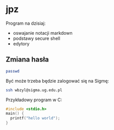 jpz
===

Program na dzisiaj:

* oswajanie notacji markdown
* podstawy secure shell
* edytory


## Zmiana hasła

```sh
passwd
```

Być może trzeba będzie zalogować się na Sigmę:

```sh
ssh wbzyl@sigma.ug.edu.pl
```

Przykładowy program w C:

```c
#include <stdio.h>
main() {
  printf("hello world");
}
```

